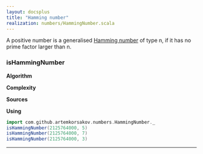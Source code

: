 ```yaml
---
layout: docsplus
title: "Hamming number"
realization: numbers/HammingNumber.scala
---
```


A positive number is a generalised [Hamming number](https://en.wikipedia.org/wiki/Regular_number) of type n,
if it has no prime factor larger than n.

### isHammingNumber

**Algorithm**

**Complexity** 
     
**Sources** 

**Using**
```scala mdoc
import com.github.artemkorsakov.numbers.HammingNumber._
isHammingNumber(2125764000, 5)
isHammingNumber(2125764000, 7)
isHammingNumber(2125764000, 3)
```

---
